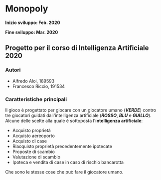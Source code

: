 # Monopoly
**Inizio sviluppo: Feb. 2020**

**Fine sviluppo: Mar. 2020**
## Progetto per il corso di Intelligenza Artificiale 2020
### Autori
- Alfredo Aloi, 189593
- Francesco Riccio, 191534
### Caratteristiche principali
Il gioco è progettato per giocare con un giocatore umano (***VERDE***) contro tre giocatori guidati dall'intelligenza artificiale (***ROSSO***, ***BLU*** e ***GIALLO***).
Alcune delle scelte alla quale è sottoposta l'**intelligenza artificiale**:
- Acquisto proprietà
- Acquisto aereoporto
- Acquisto di case
- Riacquisto proprietà precedentemente ipotecate
- Proposte di scambio
- Valutazione di scambio
- Ipoteca e vendita di case in caso di rischio bancarotta

Che sono le stesse cose che può fare il giocatore umano.
